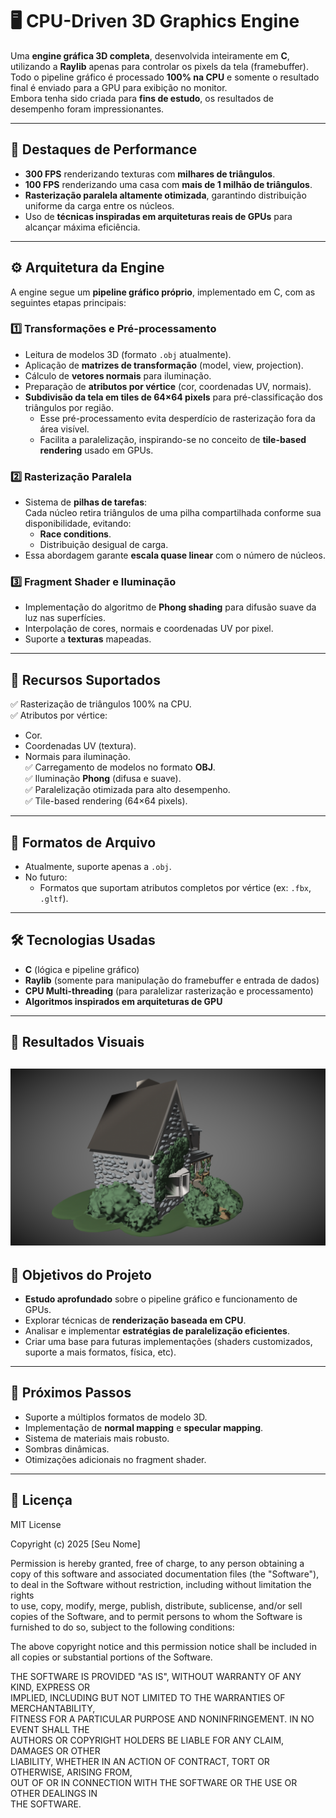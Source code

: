 # 🖥️ CPU-Driven 3D Graphics Engine

Uma **engine gráfica 3D completa**, desenvolvida inteiramente em **C**, utilizando a **Raylib** apenas para controlar os pixels da tela (framebuffer).  
Todo o pipeline gráfico é processado **100% na CPU** e somente o resultado final é enviado para a GPU para exibição no monitor.  
Embora tenha sido criada para **fins de estudo**, os resultados de desempenho foram impressionantes.

---

## 🚀 Destaques de Performance

- **300 FPS** renderizando texturas com **milhares de triângulos**.
- **100 FPS** renderizando uma casa com **mais de 1 milhão de triângulos**.
- **Rasterização paralela altamente otimizada**, garantindo distribuição uniforme da carga entre os núcleos.
- Uso de **técnicas inspiradas em arquiteturas reais de GPUs** para alcançar máxima eficiência.

---

## ⚙️ Arquitetura da Engine

A engine segue um **pipeline gráfico próprio**, implementado em C, com as seguintes etapas principais:

### 1️⃣ Transformações e Pré-processamento
- Leitura de modelos 3D (formato `.obj` atualmente).
- Aplicação de **matrizes de transformação** (model, view, projection).
- Cálculo de **vetores normais** para iluminação.
- Preparação de **atributos por vértice** (cor, coordenadas UV, normais).
- **Subdivisão da tela em tiles de 64×64 pixels** para pré-classificação dos triângulos por região.
    - Esse pré-processamento evita desperdício de rasterização fora da área visível.
    - Facilita a paralelização, inspirando-se no conceito de **tile-based rendering** usado em GPUs.

### 2️⃣ Rasterização Paralela
- Sistema de **pilhas de tarefas**:  
  Cada núcleo retira triângulos de uma pilha compartilhada conforme sua disponibilidade, evitando:
  - **Race conditions**.
  - Distribuição desigual de carga.
- Essa abordagem garante **escala quase linear** com o número de núcleos.

### 3️⃣ Fragment Shader e Iluminação
- Implementação do algoritmo de **Phong shading** para difusão suave da luz nas superfícies.
- Interpolação de cores, normais e coordenadas UV por pixel.
- Suporte a **texturas** mapeadas.

---

## 🎯 Recursos Suportados

✅ Rasterização de triângulos 100% na CPU.  
✅ Atributos por vértice:
- Cor.
- Coordenadas UV (textura).
- Normais para iluminação.  
✅ Carregamento de modelos no formato **OBJ**.  
✅ Iluminação **Phong** (difusa e suave).  
✅ Paralelização otimizada para alto desempenho.  
✅ Tile-based rendering (64×64 pixels).  

---

## 📂 Formatos de Arquivo
- Atualmente, suporte apenas a `.obj`.  
- No futuro:  
  - Formatos que suportam atributos completos por vértice (ex: `.fbx`, `.gltf`).

---

## 🛠️ Tecnologias Usadas
- **C** (lógica e pipeline gráfico)
- **Raylib** (somente para manipulação do framebuffer e entrada de dados)
- **CPU Multi-threading** (para paralelizar rasterização e processamento)
- **Algoritmos inspirados em arquiteturas de GPU**

---

## 📸 Resultados Visuais
![Modelo 3D de uma casa do tinkerCad renderizado](images/casa.png)
---

## 📜 Objetivos do Projeto
- **Estudo aprofundado** sobre o pipeline gráfico e funcionamento de GPUs.
- Explorar técnicas de **renderização baseada em CPU**.
- Analisar e implementar **estratégias de paralelização eficientes**.
- Criar uma base para futuras implementações (shaders customizados, suporte a mais formatos, física, etc).

---

## 📅 Próximos Passos
- Suporte a múltiplos formatos de modelo 3D.
- Implementação de **normal mapping** e **specular mapping**.
- Sistema de materiais mais robusto.
- Sombras dinâmicas.
- Otimizações adicionais no fragment shader.

---

## 📄 Licença

MIT License

Copyright (c) 2025 [Seu Nome]

Permission is hereby granted, free of charge, to any person obtaining a copy
of this software and associated documentation files (the "Software"), to deal
in the Software without restriction, including without limitation the rights  
to use, copy, modify, merge, publish, distribute, sublicense, and/or sell  
copies of the Software, and to permit persons to whom the Software is  
furnished to do so, subject to the following conditions:

The above copyright notice and this permission notice shall be included in  
all copies or substantial portions of the Software.

THE SOFTWARE IS PROVIDED "AS IS", WITHOUT WARRANTY OF ANY KIND, EXPRESS OR  
IMPLIED, INCLUDING BUT NOT LIMITED TO THE WARRANTIES OF MERCHANTABILITY,  
FITNESS FOR A PARTICULAR PURPOSE AND NONINFRINGEMENT. IN NO EVENT SHALL THE  
AUTHORS OR COPYRIGHT HOLDERS BE LIABLE FOR ANY CLAIM, DAMAGES OR OTHER  
LIABILITY, WHETHER IN AN ACTION OF CONTRACT, TORT OR OTHERWISE, ARISING FROM,  
OUT OF OR IN CONNECTION WITH THE SOFTWARE OR THE USE OR OTHER DEALINGS IN  
THE SOFTWARE.
